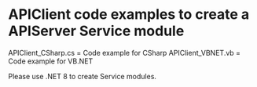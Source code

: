 # APIClient code examples to create a APIServer Service module

APIClient_CSharp.cs = Code example for CSharp
APIClient_VBNET.vb = Code example for VB.NET

Please use .NET 8 to create Service modules.

